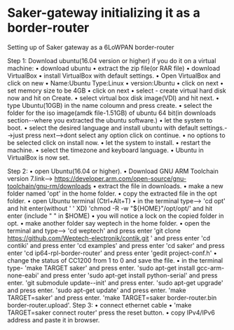 # Saker-gateway initializing it as a border-router
Setting up of Saker gateway as a 6LoWPAN border-router

Step 1:
Download ubuntu(16.04 version or higher)
if you do it on a virtual machine:
•	download ubuntu
•	extract the zip file(or RAR file)
•	download VirtualBox
•	install VirtualBox with default settings.
•	Open VirtualBox and click on new
•	Name:Ubuntu   Type:Linux
•	version:Ubuntu
•	click on next
•	set memory size to be 4GB
•	click on next
•	select - create virtual hard disk now and hit on Create.
•	select virtual box disk image(VDI) and hit next.
•	type Ubuntu(10GB) in the name coloumn and press create.
•	select the folder for the iso image(amdk file-1.51GB) of ubuntu 64 bit(in downloads section--where you extracted the ubuntu software.)
•	let the system to boot.
•	select the desired language and install ubuntu with default settings.-->just press next-->dont select any option click on continue.
•	no options to be selected click on install now.
•	let the system to install.
•	restart the machine.
•	select the timezone and keyboard language.
•	Ubuntu in VirtualBox is now set.


Step 2:
•	open Ubuntu(16.04 or higher).
•	Download GNU ARM Toolchain version 7.link-->
https://developer.arm.com/open-source/gnu-toolchain/gnu-rm/downloads
•	extract the file in downloads.
•	make a new folder named 'opt' in the home folder.
•	copy the extracted file in the opt folder.
•	open Ubuntu terminal (Ctrl+Alt+T)
•	in the terminal type-->
 	 'cd opt' and hit enter(without  ' '  XD)
  'chmod -R -w "${HOME}"/opt/opt/<name of extracted file in opt folder>' and hit enter (include " " in $HOME)
•	you will notice a lock on the copied folder in opt.
•	make another folder say weptech in the home folder.
•	open the terminal and type-->
    	'cd weptech' and press enter
    	'git clone https://github.com/Weptech-electronik/contik.git ' and press enter
    	'cd contiki'  and press enter
    	'cd examples'  and press enter
    	'cd saker'  and press enter
    	'cd ip64-rpl-border-router'  and press enter
    	'gedit project-conf.h'
•	change the status of CC1200 from 1 to 0 and save the file.
•	in the terminal type- 'make TARGET saker'  and press enter.
    	'sudo apt-get install gcc-arm-none-eabi'  and press enter
    	'sudo apt-get install python-serial'  and press enter.
    	'git submodule update--init'  and press enter.
    	'sudo apt-get upgrade'  and press enter.
    	'sudo apt-get update'  and press enter.
    	'make TARGET=saker'  and press enter.
    	'make TARGET=saker border-router.bin border-router.upload'.
 Step 3:
•	connect ethernet cable
•	'make TARGET=saker connect router' press the reset button.
•	copy IPv4/IPv6 address and paste it in browser.
  
